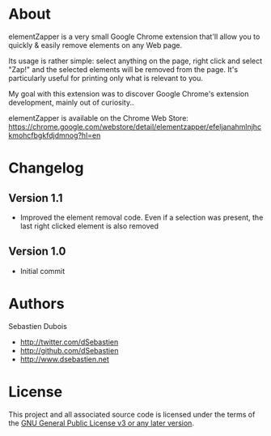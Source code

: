 # About
elementZapper is a very small Google Chrome extension that'll allow you to quickly & easily remove elements on any Web page.

Its usage is rather simple: select anything on the page, right click and select "Zap!" and the selected elements will be removed from the page. It's particularly useful for printing only what is relevant to you.

My goal with this extension was to discover Google Chrome's extension development, mainly out of curiosity..

elementZapper is available on the Chrome Web Store: https://chrome.google.com/webstore/detail/elementzapper/efeljanahmlnjhckmohcfbgkfdjdmnog?hl=en

# Changelog

## Version 1.1
* Improved the element removal code. Even if a selection was present, the last right clicked element is also removed

## Version 1.0
* Initial commit

# Authors
Sebastien Dubois

* http://twitter.com/dSebastien
* http://github.com/dSebastien
* http://www.dsebastien.net

# License
This project and all associated source code is licensed under the terms of the [GNU General Public License v3 or any later version](http://www.gnu.org/licenses/gpl-3.0.html).